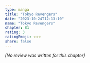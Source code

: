 ```yaml
---
type: manga
title: "Tokyo Revengers"
date: "2023-10-24T12:13:10"
name: "Tokyo Revengers"
chapter: 81
rating: 3
ratingEmoji: ⭐️⭐️⭐️
share: false
---
```


*[No review was written for this chapter]*
